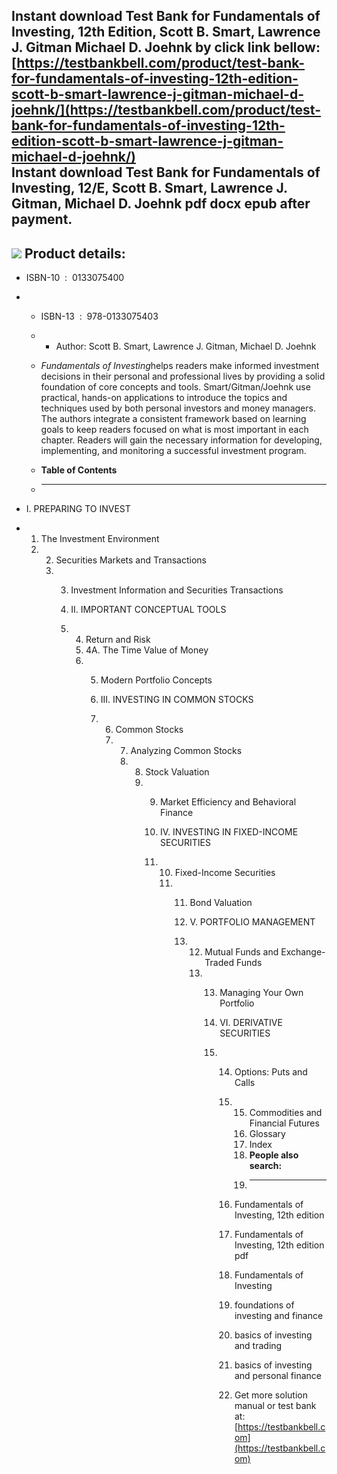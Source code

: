 Instant download **Test Bank for Fundamentals of Investing, 12th Edition, Scott B. Smart, Lawrence J. Gitman Michael D. Joehnk** by click link bellow:  
[https://testbankbell.com/product/test-bank-for-fundamentals-of-investing-12th-edition-scott-b-smart-lawrence-j-gitman-michael-d-joehnk/](https://testbankbell.com/product/test-bank-for-fundamentals-of-investing-12th-edition-scott-b-smart-lawrence-j-gitman-michael-d-joehnk/)  
**Instant download Test Bank for Fundamentals of Investing, 12/E, Scott B. Smart, Lawrence J. Gitman, Michael D. Joehnk pdf docx epub after payment.**
------------------------------------------------------------------------------------------------------------------------------------------------------


![](https://testbankbell.com/wp-content/uploads/2023/05/0133075354_TB.jpg)
**Product details:**
--------------------


* ISBN-10 ‏ : ‎ 0133075400
* * ISBN-13 ‏ : ‎ 978-0133075403
  * * Author: Scott B. Smart, Lawrence J. Gitman, Michael D. Joehnk
   
  * *Fundamentals of Investing*helps readers make informed investment decisions in their personal and professional lives by providing a solid foundation of core concepts and tools. Smart/Gitman/Joehnk use practical, hands-on applications to introduce the topics and techniques used by both personal investors and money managers. The authors integrate a consistent framework based on learning goals to keep readers focused on what is most important in each chapter. Readers will gain the necessary information for developing, implementing, and monitoring a successful investment program.
  * **Table of Contents**
  * ---------------------
 
* I. PREPARING TO INVEST
* 1. The Investment Environment
  2. 2. Securities Markets and Transactions
     3. 3. Investment Information and Securities Transactions
       
        4. II. IMPORTANT CONCEPTUAL TOOLS
        5. 4. Return and Risk
           5. 4A. The Time Value of Money
           6. 5. Modern Portfolio Concepts
             
              6. III. INVESTING IN COMMON STOCKS
              7. 6. Common Stocks
                 7. 7. Analyzing Common Stocks
                    8. 8. Stock Valuation
                       9. 9. Market Efficiency and Behavioral Finance
                         
                          10. IV. INVESTING IN FIXED-INCOME SECURITIES
                          11. 10. Fixed-Income Securities
                              11. 11. Bond Valuation
                                 
                                  12. V. PORTFOLIO MANAGEMENT
                                  13. 12. Mutual Funds and Exchange-Traded Funds
                                      13. 13. Managing Your Own Portfolio
                                         
                                          14. VI. DERIVATIVE SECURITIES
                                          15. 14. Options: Puts and Calls
                                              15. 15. Commodities and Financial Futures
                                                  16. Glossary
                                                  17. Index
                                                  18. **People also search:**
                                                  19. -----------------------
                                                 
                                              16. Fundamentals of Investing, 12th edition
                                             
                                              17. Fundamentals of Investing, 12th edition pdf
                                             
                                              18. Fundamentals of Investing
                                             
                                              19. foundations of investing and finance
                                             
                                              20. basics of investing and trading
                                             
                                              21. basics of investing and personal finance
                                              22.  Get more solution manual or test bank at: [https://testbankbell.com](https://testbankbell.com)
